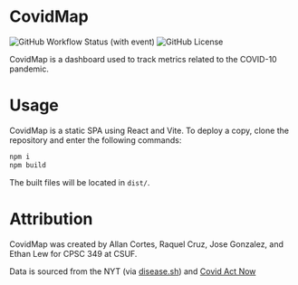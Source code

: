 # CovidMap

![GitHub Workflow Status (with event)](https://img.shields.io/github/actions/workflow/status/ethanl21/CovidMap/build-and-deploy.yml)
![GitHub License](https://img.shields.io/github/license/ethanl21/CovidMap)

CovidMap is a dashboard used to track metrics related to the COVID-10 pandemic.

# Usage

CovidMap is a static SPA using React and Vite. To deploy a copy, clone the repository and enter the following commands:

```sh
npm i
npm build
```

The built files will be located in `dist/`.

# Attribution

CovidMap was created by Allan Cortes, Raquel Cruz, Jose Gonzalez, and Ethan Lew for CPSC 349 at CSUF.

Data is sourced from the NYT (via [disease.sh](https://disease.sh/docs/)) and [Covid Act Now](https://covidactnow.org)
